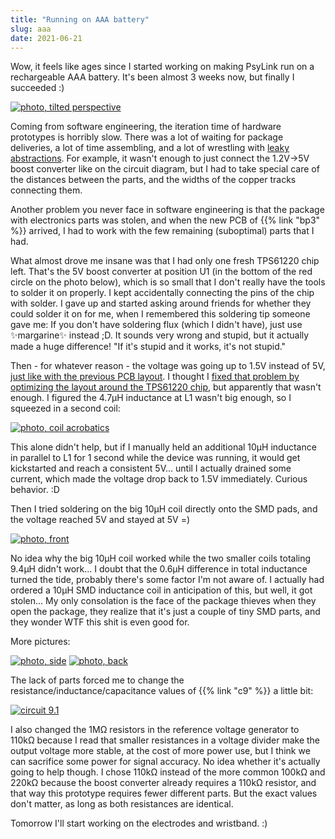 ```yaml
---
title: "Running on AAA battery"
slug: aaa
date: 2021-06-21
---
```


Wow, it feels like ages since I started working on making PsyLink run on a
rechargeable AAA battery.  It's been almost 3 weeks now, but finally I
succeeded :)

[![photo, tilted perspective](/img/blog/2021-06-21_tilted.jpg)](/img/blog/2021-06-21_tilted.jpg)

Coming from software engineering, the iteration time of hardware prototypes is
horribly slow.  There was a lot of waiting for package deliveries, a lot of
time assembling, and a lot of wrestling with [leaky
abstractions](https://en.wikipedia.org/w/index.php?title=Leaky_abstraction&oldid=1026549708).
For example, it wasn't enough to just connect the 1.2V->5V boost converter like
on the circuit diagram, but I had to take special care of the distances between
the parts, and the widths of the copper tracks connecting them.

Another problem you never face in software engineering is that the package with
electronics parts was stolen, and when the new PCB of {{% link "bp3" %}}
arrived, I had to work with the few remaining (suboptimal) parts that I had.

What almost drove me insane was that I had only one fresh TPS61220 chip left.
That's the 5V boost converter at position U1 (in the bottom of the red circle
on the photo below), which is so small that I don't really have the tools to
solder it on properly.  I kept accidentally connecting the pins of the chip
with solder.  I gave up and started asking around friends for whether they
could solder it on for me, when I remembered this soldering tip someone gave
me:  If you don't have soldering flux (which I didn't have), just use
✨margarine✨ instead ;D.  It sounds very wrong and stupid, but it actually
made a huge difference!  "If it's stupid and it works, it's not stupid."

Then - for whatever reason - the voltage was going up to 1.5V instead of 5V,
[just like with the previous PCB layout](/blog/believe).  I thought I [fixed
that problem by optimizing the layout around the TPS61220
chip](/blog/power-module3), but apparently that wasn't enough.  I figured the
4.7&micro;H inductance at L1 wasn't big enough, so I squeezed in a second coil:

[![photo, coil acrobatics](/img/blog/2021-06-21_acrobatics.jpg)](/img/blog/2021-06-21_acrobatics.jpg)

This alone didn't help, but if I manually held an additional 10&micro;H
inductance in parallel to L1 for 1 second while the device was running, it
would get kickstarted and reach a consistent 5V... until I actually drained
some current, which made the voltage drop back to 1.5V immediately.
Curious behavior. :D

Then I tried soldering on the big 10&micro;H coil directly onto the SMD pads,
and the voltage reached 5V and stayed at 5V =)

[![photo, front](/img/blog/2021-06-21_front.jpg)](/img/blog/2021-06-21_front.jpg)

No idea why the big 10&micro;H coil worked while the two smaller coils totaling
9.4&micro;H didn't work...  I doubt that the 0.6&micro;H difference in total
inductance turned the tide, probably there's some factor I'm not aware of.  I
actually had ordered a 10&micro;H SMD inductance coil in anticipation of this,
but well, it got stolen...  My only consolation is the face of the package
thieves when they open the package, they realize that it's just a couple of
tiny SMD parts, and they wonder WTF this shit is even good for.

More pictures:

[![photo, side](/img/blog/2021-06-21_side.jpg)](/img/blog/2021-06-21_side.jpg)
[![photo, back](/img/blog/2021-06-21_back.jpg)](/img/blog/2021-06-21_back.jpg)

The lack of parts forced me to change the resistance/inductance/capacitance
values of {{% link "c9" %}} a little bit:

[![circuit 9.1](/img/circuits/c9.1.png)](/c9.1)

I also changed the 1M&Omega; resistors in the reference voltage generator to
110k&Omega; because I read that smaller resistances in a voltage divider make
the output voltage more stable, at the cost of more power use, but I think we
can sacrifice some power for signal accuracy.  No idea whether it's actually
going to help though.  I chose 110k&Omega; instead of the more common
100k&Omega; and 220k&Omega; because the boost converter already requires
a 110k&Omega; resistor, and that way this prototype requires fewer different
parts.  But the exact values don't matter, as long as both resistances are
identical.

Tomorrow I'll start working on the electrodes and wristband. :)

